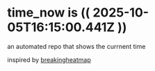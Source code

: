 # time_now is (( 2025-10-05T16:15:00.441Z ))

an automated repo that shows the currnent time

inspired by [breakingheatmap](https://github.com/breakingheatmap/breakingheatmap)